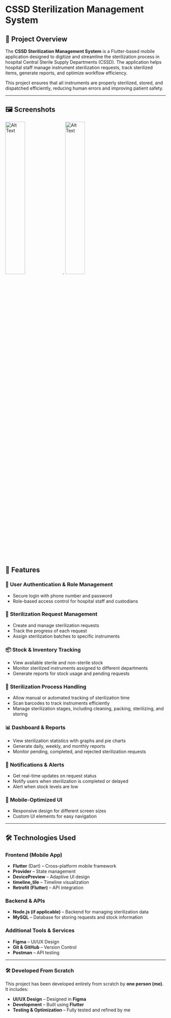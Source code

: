 # CSSD Sterilization Management System  


## 📌 Project Overview  
The **CSSD Sterilization Management System** is a Flutter-based mobile application designed to digitize and streamline the sterilization process in hospital Central Sterile Supply Departments (CSSD). The application helps hospital staff manage instrument sterilization requests, track sterilized items, generate reports, and optimize workflow efficiency.  

This project ensures that all instruments are properly sterilized, stored, and dispatched efficiently, reducing human errors and improving patient safety.  

---

## 🖼️ Screenshots
<img src="https://github.com/user-attachments/assets/c0e25434-2af0-4354-b84a-78515dea9fcb" alt="Alt Text" style="width:35%; height:auto;">  
.
<img src="https://github.com/user-attachments/assets/72bc735d-19b1-4669-9ac6-7fc0c1af7947" alt="Alt Text" style="width:35%; height:auto;">



## 🚀 Features  

### 📌 **User Authentication & Role Management**  
- Secure login with phone number and password  
- Role-based access control for hospital staff and custodians  

### 🏥 **Sterilization Request Management**  
- Create and manage sterilization requests  
- Track the progress of each request  
- Assign sterilization batches to specific instruments  

### 📦 **Stock & Inventory Tracking**  
- View available sterile and non-sterile stock  
- Monitor sterilized instruments assigned to different departments  
- Generate reports for stock usage and pending requests  

### 🔄 **Sterilization Process Handling**  
- Allow manual or automated tracking of sterilization time  
- Scan barcodes to track instruments efficiently  
- Manage sterilization stages, including cleaning, packing, sterilizing, and storing  

### 📊 **Dashboard & Reports**  
- View sterilization statistics with graphs and pie charts  
- Generate daily, weekly, and monthly reports  
- Monitor pending, completed, and rejected sterilization requests  

### 🔔 **Notifications & Alerts**  
- Get real-time updates on request status  
- Notify users when sterilization is completed or delayed  
- Alert when stock levels are low  

### 📱 **Mobile-Optimized UI**  
- Responsive design for different screen sizes  
- Custom UI elements for easy navigation  

---

## 🛠️ Technologies Used  
### **Frontend (Mobile App)**  
- **Flutter** (Dart) – Cross-platform mobile framework  
- **Provider** – State management  
- **DevicePreview** – Adaptive UI design  
- **timeline_tile** – Timeline visualization  
- **Retrofit (Flutter)** – API integration  

### **Backend & APIs**  
- **Node.js (if applicable)** – Backend for managing sterilization data  
- **MySQL** – Database for storing requests and stock information  

### **Additional Tools & Services**  
- **Figma** – UI/UX Design  
- **Git & GitHub** – Version Control  
- **Postman** – API testing  

---

### **🛠 Developed From Scratch**  
This project has been developed entirely from scratch by **one person (me)**. It includes:  
- **UI/UX Design** – Designed in **Figma**  
- **Development** – Built using **Flutter**  
- **Testing & Optimization** – Fully tested and refined by me  
